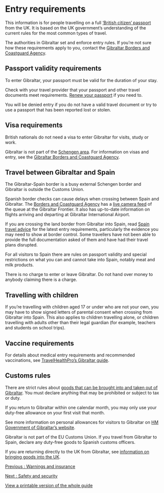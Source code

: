 # Entry requirements

This information is for people travelling on a full [‘British citizen’ passport](https://www.gov.uk/types-of-british-nationality) from the UK. It is based on the UK government’s understanding of the current rules for the most common types of travel.

The authorities in Gibraltar set and enforce entry rules. If you’re not sure how these requirements apply to you, contact the [Gibraltar Borders and Coastguard Agency](http://www.gibraltarborder.gi/).

## Passport validity requirements

To enter Gibraltar, your passport must be valid for the duration of your stay.

Check with your travel provider that your passport and other travel documents meet requirements. [Renew your passport](https://www.gov.uk/renew-adult-passport/renew) if you need to.

You will be denied entry if you do not have a valid travel document or try to use a passport that has been reported lost or stolen.

## Visa requirements

British nationals do not need a visa to enter Gibraltar for visits, study or work.

Gibraltar is not part of the [Schengen area](https://europa.eu/youreurope/citizens/travel/entry-exit/non-eu-nationals/index_en.htm). For information on visas and entry, see the [Gibraltar Borders and Coastguard Agency](http://www.gibraltarborder.gi/).

## Travel between Gibraltar and Spain

The Gibraltar-Spain border is a busy external Schengen border and Gibraltar is outside the Customs Union.

Spanish border checks can cause delays when crossing between Spain and Gibraltar. The [Borders and Coastguard Agency](http://www.gibraltarborder.gi/frontier) has a [live camera feed](https://frontierqueue.gi/) of the queue at the Gibraltar Frontier. It also has up-to-date information on flights arriving and departing at Gibraltar International Airport.

If you are crossing the land border from Gibraltar into Spain, read [Spain travel advice](https://www.gov.uk/foreign-travel-advice/spain/entry-requirements#visa-requirements) for the latest entry requirements, particularly the evidence you may need to show at border control. Some travellers have not been able to provide the full documentation asked of them and have had their travel plans disrupted.

For all visitors to Spain there are rules on passport validity and special restrictions on what you can and cannot take into Spain, notably meat and milk products.

There is no charge to enter or leave Gibraltar. Do not hand over money to anybody claiming there is a charge.

## Travelling with children

If you’re travelling with children aged 17 or under who are not your own, you may have to show signed letters of parental consent when crossing from Gibraltar into Spain. This also applies to children travelling alone, or children travelling with adults other than their legal guardian (for example, teachers and students on school trips).

## Vaccine requirements

For details about medical entry requirements and recommended vaccinations, see [TravelHealthPro’s Gibraltar guide](https://travelhealthpro.org.uk/country/90/gibraltar#Vaccine_Recommendations).

## Customs rules

There are strict rules about [goods that can be brought into and taken out of Gibraltar](https://www.gibraltar.gov.gi/public-services/hm-customs). You must declare anything that may be prohibited or subject to tax or duty.

If you return to Gibraltar within one calendar month, you may only use your duty-free allowance on your first visit that month.

See more information on personal allowances for visitors to Gibraltar on [HM Government of Gibraltar’s website](https://www.gibraltarlaws.gov.gi/legislations/integrated-tariff-regulations-2017-2817).

Gibraltar is not part of the EU Customs Union. If you travel from Gibraltar to Spain, declare any duty-free goods to Spanish customs officers.

If you are returning directly to the UK from Gibraltar, see [information on bringing goods into the UK](https://www.gov.uk/bringing-goods-into-uk-personal-use).

[Previous
:
Warnings and insurance](/foreign-travel-advice/gibraltar)

[Next
:
Safety and security](/foreign-travel-advice/gibraltar/safety-and-security)

[View a printable version of the whole guide](/foreign-travel-advice/gibraltar/print)